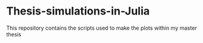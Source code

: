 # Thesis-simulations-in-Julia
This repository contains the scripts used to make the plots within my master thesis
